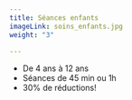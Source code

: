 ```yaml
---
title: Séances enfants
imageLink: soins_enfants.jpg
weight: "3"

---
```

* De 4 ans à 12 ans 
* Séances de 45 min ou 1h
* 30% de réductions!